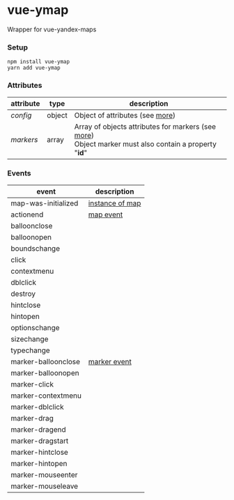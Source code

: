 # vue-ymap

Wrapper for vue-yandex-maps

### Setup
```
npm install vue-ymap
yarn add vue-ymap
```

### Attributes

| **attribute** | **type** | **description**                                                                                                                                                              |
|---------------|----------|------------------------------------------------------------------------------------------------------------------------------------------------------------------------------|
| _config_      | object   | Object of attributes (see [more](https://vue-yandex-maps.github.io/guide/Map.html#attributes))                                                                               |
| _markers_     | array    | Array of objects attributes for markers (see [more](https://vue-yandex-maps.github.io/guide/Map.html#attributes)) <br /> Object marker must also contain a property "**id**" |

### Events

| **event**           | **description**                                                                         |
|---------------------|-----------------------------------------------------------------------------------------|
| map-was-initialized | [instance of map](https://tech.yandex.ru/maps/doc/jsapi/2.1/ref/reference/Map-docpage/) |
| actionend           |    [map event](https://tech.yandex.ru/maps/doc/jsapi/2.1/dg/concepts/events-docpage/)   |
| balloonclose        |                                                                                         |
| balloonopen         |                                                                                         |
| boundschange        |                                                                                         |
| click               |                                                                                         |
| contextmenu         |                                                                                         |
| dblclick            |                                                                                         |
| destroy             |                                                                                         |
| hintclose           |                                                                                         |
| hintopen            |                                                                                         |
| optionschange       |                                                                                         |
| sizechange          |                                                                                         |
| typechange          |                                                                                         |
| marker-balloonclose |  [marker event](https://tech.yandex.ru/maps/doc/jsapi/2.1/dg/concepts/events-docpage/)  |
| marker-balloonopen  |                                                                                         |
| marker-click        |                                                                                         |
| marker-contextmenu  |                                                                                         |
| marker-dblclick     |                                                                                         |
| marker-drag         |                                                                                         |
| marker-dragend      |                                                                                         |
| marker-dragstart    |                                                                                         |
| marker-hintclose    |                                                                                         |
| marker-hintopen     |                                                                                         |
| marker-mouseenter   |                                                                                         |
| marker-mouseleave   |                                                                                         |